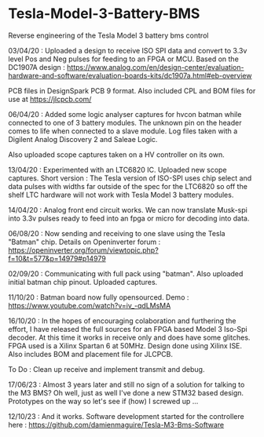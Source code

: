 # Tesla-Model-3-Battery-BMS
Reverse engineering of the Tesla Model 3 battery bms control


03/04/20 : Uploaded a design to receive ISO SPI data and convert to 3.3v level Pos and Neg pulses for feeding to an FPGA or MCU. Based on the DC1907A design : https://www.analog.com/en/design-center/evaluation-hardware-and-software/evaluation-boards-kits/dc1907a.html#eb-overview

PCB files in DesignSpark PCB 9 format. Also included CPL and BOM files for use at https://jlcpcb.com/

06/04/20 : Added some logic analyser captures for hvcon batman while connected to one of 3 battery modules.
 The unknown pin on the header comes to life when connected to a slave module. Log files taken with a Digilent Analog Discovery 2 and Saleae Logic.

Also uploaded scope captures taken on a HV controller on its own.

13/04/20 : Experimented with an LTC6820 IC. Uploaded new scope captures. Short version : The Tesla version of ISO-SPI uses chip select and data pulses with widths far outside of the spec for the LTC6820 so off the shelf LTC hardware will not work with Tesla Model 3 battery modules.

14/04/20 : Analog front end circuit works. We can now translate Musk-spi into 3.3v pulses ready to feed into an fpga or micro for decoding into data.

06/08/20 : Now sending and receiving to one slave using the Tesla "Batman" chip. Details on Openinverter forum :<br>
https://openinverter.org/forum/viewtopic.php?f=10&t=577&p=14979#p14979


02/09/20 : Communicating with full pack using "batman". Also uploaded initial batman chip pinout.
Uploaded captures.

11/10/20 : Batman board now fully opensourced. 
Demo : https://www.youtube.com/watch?v=iv_-qdLMsMA


16/10/20 : In the hopes of encouraging colaboration and furthering the effort, I have released the full sources for an FPGA based Model 3 Iso-Spi decoder. At this time it works in receive only and does have some glitches. FPGA used is a Xilinx Spartan 6 at 50MHz. Design done using Xilinx ISE. Also includes BOM and placement file for JLCPCB.

To Do : Clean up receive and implement transmit and debug.

17/06/23 : Almost 3 years later and still no sign of a solution for talking to the M3 BMS? Oh well, just as well I've done a new STM32 based design. Prototypes on the way so let's see if (how) I screwed up ...

12/10/23 : And it works. Software development started for the controllere here : https://github.com/damienmaguire/Tesla-M3-Bms-Software
